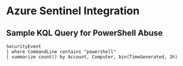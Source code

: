 # Azure Sentinel Integration

## Sample KQL Query for PowerShell Abuse
```kql
SecurityEvent
| where CommandLine contains "powershell"
| summarize count() by Account, Computer, bin(TimeGenerated, 1h)
```
